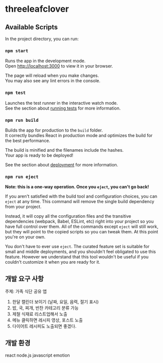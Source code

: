 # threeleafclover

## Available Scripts

In the project directory, you can run:

### `npm start`

Runs the app in the development mode.\
Open [http://localhost:3000](http://localhost:3000) to view it in your browser.

The page will reload when you make changes.\
You may also see any lint errors in the console.

### `npm test`

Launches the test runner in the interactive watch mode.\
See the section about [running tests](https://facebook.github.io/create-react-app/docs/running-tests) for more information.

### `npm run build`

Builds the app for production to the `build` folder.\
It correctly bundles React in production mode and optimizes the build for the best performance.

The build is minified and the filenames include the hashes.\
Your app is ready to be deployed!

See the section about [deployment](https://facebook.github.io/create-react-app/docs/deployment) for more information.

### `npm run eject`

**Note: this is a one-way operation. Once you `eject`, you can't go back!**

If you aren't satisfied with the build tool and configuration choices, you can `eject` at any time. This command will remove the single build dependency from your project.

Instead, it will copy all the configuration files and the transitive dependencies (webpack, Babel, ESLint, etc) right into your project so you have full control over them. All of the commands except `eject` will still work, but they will point to the copied scripts so you can tweak them. At this point you're on your own.

You don't have to ever use `eject`. The curated feature set is suitable for small and middle deployments, and you shouldn't feel obligated to use this feature. However we understand that this tool wouldn't be useful if you couldn't customize it when you are ready for it.

## 개발 요구 사항

주제: 가족 식단 공유 앱

1. 한달 캘린더 보이기 (날짜, 요일, 음력, 절기 표시)
2. 밥, 국, 찌개, 반찬 카테고리 분류 가능
3. 제철 식재료 리스트업해서 노출
4. 메뉴 클릭하면 레시피 영상, 포스트 노출
5. 다이어트 레시피도 노출되면 좋겠다.

## 개발 환경

react
node.js
javascript
emotion
